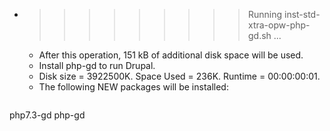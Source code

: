 * >>>>>>>>> Running inst-std-xtra-opw-php-gd.sh ...
  * After this operation, 151 kB of additional disk space will be used.
  * Install php-gd to run Drupal.
  * Disk size = 3922500K. Space Used = 236K. Runtime = 00:00:00:01.
  * The following NEW packages will be installed:
  ```bash
php7.3-gd php-gd
  ```
